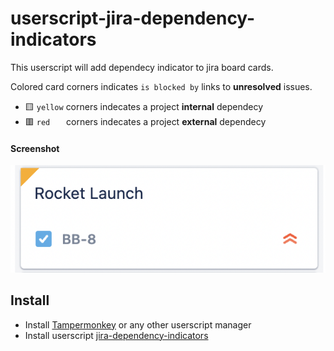 # userscript-jira-dependency-indicators

This userscript will add dependecy indicator to jira board cards.

Colored card corners indicates `is blocked by` links to **unresolved** issues.
* 🟨 `yellow` corners indecates a project **internal** dependecy
* 🟥 `red` &emsp;&nbsp; corners indecates a project **external** dependecy

#### Screenshot
![screenshot](card-screenshot.png)

## Install
* Install [Tampermonkey](https://www.tampermonkey.net/) or any other userscript manager
* Install userscript [jira-dependency-indicators](https://github.com/qoomon/userscript-jira-dependency-indicators/raw/main/jira-dependency-indicators.user.js)
